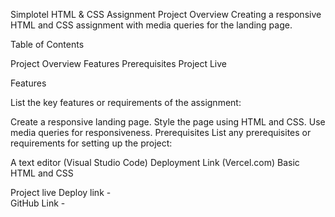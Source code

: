 Simplotel HTML & CSS Assignment
    Project Overview
    Creating a responsive HTML and CSS assignment with media queries for the landing page.

Table of Contents

Project Overview
    Features
    Prerequisites
    Project Live

Features

List the key features or requirements of the assignment:

Create a responsive landing page.
Style the page using HTML and CSS.
Use media queries for responsiveness.
Prerequisites
List any prerequisites or requirements for setting up the project:

A text editor (Visual Studio Code)
Deployment Link (Vercel.com)
Basic HTML and CSS

Project live
Deploy link -  
GitHub Link - 
